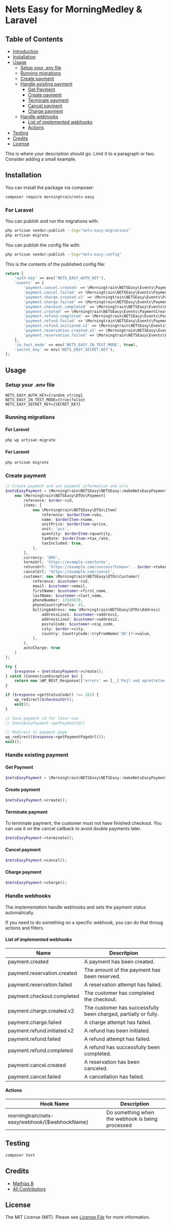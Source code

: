 # Nets Easy for MorningMedley & Laravel

## Table of Contents

- [Introduction](#introduction)
- [Installation](#installation)
- [Usage](#usage)
  - [Setup your .env file](#setup-your-env-file)
  - [Running migrations](#running-migrations)
  - [Create payment](#create-payment)
  - [Handle existing payment](#handle-existing-payment)
    - [Get Payment](#get-payment)
    - [Create payment](#create-payment-1)
    - [Terminate payment](#terminate-payment)
    - [Cancel payment](#cancel-payment)
    - [Charge payment](#charge-payment)
  - [Handle webhooks](#handle-webhooks)
    - [List of implemented webhooks](#list-of-implemented-webhooks)
    - [Actions](#actions)
-  [Testing](#testing)
- [Credits](#credits)
- [License](#license)

This is where your description should go. Limit it to a paragraph or two. Consider adding a small example.

## Installation

You can install the package via composer:

```bash
composer require morningtrain/nets-easy
```

### For Laravel

You can publish and run the migrations with:

```bash
php artisan vendor:publish --tag="nets-easy-migrations"
php artisan migrate
```

You can publish the config file with:

```bash
php artisan vendor:publish --tag="nets-easy-config"
```

This is the contents of the published config file:

```php
return [
    'auth-key' => env('NETS_EASY_AUTH_KEY'),
    'events' => [
        'payment.cancel.created' => \Morningtrain\NETSEasy\Events\PaymentCancelCreated::class,
        'payment.cancel.failed' => \Morningtrain\NETSEasy\Events\PaymentCancelFailed::class,
        'payment.charge.created.v2' => \Morningtrain\NETSEasy\Events\PaymentChargeCreatedV2::class,
        'payment.charge.failed' => \Morningtrain\NETSEasy\Events\PaymentChargeFailed::class,
        'payment.checkout.completed' => \Morningtrain\NETSEasy\Events\PaymentCheckoutCompleted::class,
        'payment.created' => \Morningtrain\NETSEasy\Events\PaymentCreated::class,
        'payment.refund.completed' => \Morningtrain\NETSEasy\Events\PaymentRefundCompleted::class,
        'payment.refund.failed' => \Morningtrain\NETSEasy\Events\PaymentRefundFailed::class,
        'payment.refund.initiated.v2' => \Morningtrain\NETSEasy\Events\PaymentRefundInitiatedV2::class,
        'payment.reservation.created.v2' => \Morningtrain\NETSEasy\Events\PaymentReservationCreatedV2::class,
        'payment.reservation.failed' => \Morningtrain\NETSEasy\Events\PaymentReservationFailed::class,
    ],
    'in_test_mode' => env('NETS_EASY_IN_TEST_MODE', true),
    'secret_key' => env('NETS_EASY_SECRET_KEY'),
];

```

## Usage

### Setup your .env file

```dotenv
NETS_EASY_AUTH_KEY={random_string}
NETS_EASY_IN_TEST_MODE={true|false}
NETS_EASY_SECRET_KEY={SECRET_KEY}
```

### Running migrations
#### For Laravel

```bash
php wp artisan migrate
```
#### For Laravel

```bash
php artisan migrate
```

### Create payment

```php
// Create payment and set payment information and urls
$netsEasyPayment = \Morningtrain\NETSEasy\NETSEasy::makeNetsEasyPaymentFromPaymentDTO(
    new \Morningtrain\NETSEasy\DTOs\Payment(
        reference: $order->id,
        items: [
            new \Morningtrain\NETSEasy\DTOs\Item(
                reference: $orderItem->sku,
                name: $orderItem->name,
                unitPrice: $orderItem->price,
                unit: 'pcs',
                quantity: $orderItem->quantity,
                taxRate: $orderItem->tax_rate,
                taxIncluded: true,
            ),
        ],
        currency: 'DKK',
        termsUrl: 'https://example.com/terms',
        returnUrl: 'https://example.com/success?token=' . $order->token,
        cancelUrl: 'https://example.com/cancel',
        customer: new \Morningtrain\NETSEasy\DTOs\Customer(
            reference: $customer->id, 
            email: $customer->email,
            firstName: $customer->first_name,
            lastName: $customer->last_name,
            phoneNumber: 12345678,
            phoneCountryPrefix: 45,
            billingAddress: new \Morningtrain\NETSEasy\DTOs\Address(
                addressLine1: $customer->address1,
                addressLine2: $customer->address2,
                postalCode: $customer->zip_code,
                city: $order->city,
                country: CountryCode::tryFromName('DK')?->value,
            ),
        ),
        autoCharge: true
    )
);

try {
    $response = $netsEasyPayment->create();
} catch (ConnectionException $e) {
    return new \WP_REST_Response(['errors' => [__('Fejl ved oprettelse af ordre.', 'great-northern')]], 406);
}

if ($response->getStatusCode() !== 201) {
    wp_redirect($checkoutUrl);
    exit();
}

// Save payment id for later use
// $netsEasyPayment->getPaymentId()

// Redirect to payment page
wp_redirect($response->getPaymentPageUrl());
exit();
```

### Handle existing payment

#### Get Payment

```php
$netsEasyPayment = \Morningtrain\NETSEasy\NETSEasy::makeNetsEasyPaymentFromPaymentId($paymentId);
```

#### Create payment

```php
$netsEasyPayment->create();
```

#### Terminate payment
To terminate payment, the customer must not have finished checkout. You can use it on the cancel callback to avoid double payments later.

```php
$netsEasyPayment->terminate();
```

#### Cancel payment

```php
$netsEasyPayment->cancel();
```

#### Charge payment

```php
$netsEasyPayment->charge();
```

### Handle webhooks
The implementation handle webhooks and sets the payment status automatically.

If you need to do something on a specific webhook, you can do that throug actions and filters.

#### List of implemented webhooks

| Name                        | Descritpion                                                     |
|-----------------------------|-----------------------------------------------------------------|
| payment.created             | A payment has been created.                                     |
| payment.reservation.created | The amount of the payment has been reserved.                    |
| payment.reservation.failed  | A reservation attempt has failed.                               |
| payment.checkout.completed  | The customer has completed the checkout.                        |
| payment.charge.created.v2   | The customer has successfully been charged, partially or fully. |
| payment.charge.failed       | A charge attempt has failed.                                    |
| payment.refund.initiated.v2 | A refund has been initiated.                                    |
| payment.refund.failed       | A refund attempt has failed.                                    |
| payment.refund.completed    | A refund has successfully been completed.                       |
| payment.cancel.created      | A reservation has been canceled.                                |
| payment.cancel.failed       | A cancellation has failed.                                      |

#### Actions

| Hook Name                                     | Description                                      |
|-----------------------------------------------|--------------------------------------------------|
| morningtrain/nets-easy/webhook/{$webhookName} | Do something when the webhook is being processed |


## Testing

```bash
composer test
```

## Credits

- [Mathias B](https://github.com/matbaek)
- [All Contributors](../../contributors)

## License

The MIT License (MIT). Please see [License File](LICENSE.md) for more information.
